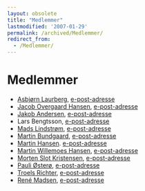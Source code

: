 ```yaml
---
layout: obsolete
title: "Medlemmer"
lastmodified: '2007-01-29'
permalink: /archived/Medlemmer/
redirect_from:
  - /Medlemmer/
---
```


Medlemmer
=========

-   [Asbjørn Laurberg](http://asbjoern.laurberg.name/), [e-post-adresse](mailto:asbjoern(at)laurberg.name)
-   [Jacob Overgaard Hansen](http://www.overgaardhansen.dk/), [e-post-adresse](mailto:mug(at)overgaardhansen.dk)
-   [Jakob Andersen](http://intellect.dk/jakob/), [e-post-adresse](mailto:jakob(at)intellect.dk)
-   Lars Bengtsson, [e-post-adresse](mailto:lbengtsson(at)gmail.com)
-   [Mads Lindstrøm](http://csshell.sourceforge.net/), [e-post-adresse](mailto:mads_lindstroem(at)yahoo.dk)
-   [Martin Bundgaard](http://martinbundgaard.com), [e-post-adresse](mailto:martin.bundgaard(at)gmail.com)
-   [Martin Hansen](http://home1.stofanet.dk/mh.homepage). [e-post-adresse](mailto:mh.mail(at)stofanet.dk)
-   [Martin Willemoes Hansen](http://mwh.sysrq.dk), [e-post-adresse](mailto:willemoes(at)gmail.com)
-   [Morten Slot Kristensen](http://mplus.dk), [e-post-adresse](mailto:ontherenth(at)gmail.com)
-   [Pauli Østerø](http://burningice.dk), [e-post-adresse](mailto:pauli(at)burningice.dk)
-   [Troels Richter](http://troelsrichter.com), [e-post-adresse](mailto:dommer(at)thinksharp.dk)
-   [René Madsen](http://www.schultzconsult.dk), [e-post-adresse](mailto:rene(at)schultzconsult.dk)


